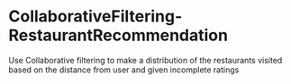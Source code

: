 # CollaborativeFiltering-RestaurantRecommendation
Use Collaborative filtering to make a distribution of the restaurants visited based on the distance from user and given incomplete ratings
